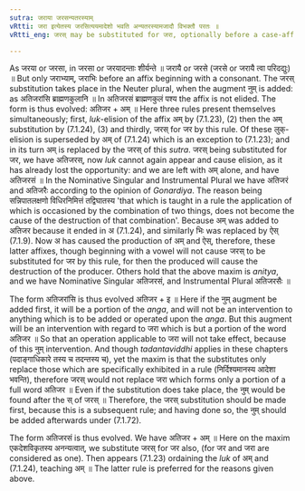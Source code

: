 ```yaml
---
sutra: जराया जरसन्यतरस्याम्
vRtti: जरा इत्येतस्य जरसित्ययमादेशो भवति अन्यतरस्यामजादौ विभक्तौ परतः ॥
vRtti_eng: जरस् may be substituted for जरा, optionally before a case-affix beginning with a vowel.

---
```

As जरया or जरसा, in जरसा or जरयादन्ताः शीर्यन्ते ॥ जरायै or जरसे (जरसे or जरायै त्वा परिदद्युः) ॥ But only जराभ्याम्, जराभिः before an affix beginning with a consonant. The जरस् substitution takes place in the Neuter plural, when the augment नुम् is added: as अतिजरांसि ब्राह्मणकुलानि ॥ In अतिजरसं ब्राह्मणकुलं पश्य the affix is not elided. The form is thus evolved: अतिजर + अम् ॥ Here three rules present themselves simultaneously; first, _luk_-elision of the affix अम् by (7.1.23), (2) then the अम् substitution by (7.1.24), (3) and thirdly, जरस् for जर by this rule. Of these लुक्-elision is superseded by अम् of (7.1.24) which is an exception to (7.1.23); and in its turn अम् is replaced by the जरस् of this _sutra_. जरस् being substituted for जर, we have अतिजरस्, now _luk_ cannot again appear and cause elision, as it has already lost the opportunity: and we are left with अम् alone, and have अतिजरसं ॥ In the Nominative Singular and Instrumental Plural we have अतिजरं and अतिजरैः according to the opinion of _Gonardiya_. The reason being सन्निपातलक्षणो विधिरनिमित्तं तद्विघातस्य 'that which is taught in a rule the application of which is occasioned by the combination of two things, does not become the cause of the destruction of that combination'. Because अम् was added to अतिजर because it ended in अ (7.1.24), and similarly भिः was replaced by ऐस् (7.1.9). Now अ has caused the production of अम् and ऐस्, therefore, these latter affixes, though beginning with a vowel will not cause जरस् to be substituted for जर by this rule, for then the produced will cause the destruction of the producer. Others hold that the above maxim is _anitya_, and we have Nominative Singular अतिजरसं, and Instrumental Plural अतिजरसैः ॥

The form अतिजरांसि is thus evolved अतिजर + इ ॥ Here if the नुम् augment be added first, it will be a portion of the _anga_, and will not be an intervention to anything which is to be added or operated upon the _anga_. But this augment will be an intervention with regard to जरा which is but a portion of the word अतिजर ॥ So that an operation applicable to जरा will not take effect, because of this नुम् intervention. And though _tadantaviddhi_ applies in these chapters (पदाङ्गाधिकारे तस्य च तदन्तस्य च), yet the maxim is that the substitutes only replace those which are specifically exhibited in a rule (निर्दिश्यमानस्य आदेशा भवन्ति), therefore जरस् would not replace जरा which forms only a portion of a full word अतिजर ॥ Even if the substitution does take place, the नुम् would be found after the स् of जरस् ॥ Therefore, the जरस् substitution should be made first, because this is a subsequent rule; and having done so, the नुम् should be added afterwards under (7.1.72).

The form अतिजरसं is thus evolved. We have अतिजर + अम् ॥ Here on the maxim एकदेशविकृतस्य अनन्यत्वात्, we substitute जरस् for जर also, (for जर and जरा are considered as one). Then appears (7.1.23) ordaining the _luk_ of अम् and (7.1.24), teaching अम् ॥ The latter rule is preferred for the reasons given above.